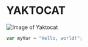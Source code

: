 # YAKTOCAT
![Image of Yaktocat](https://octodex.github.com/images/yaktocat.png)

``` javascript
var myVar = "Hello, world!";
```
